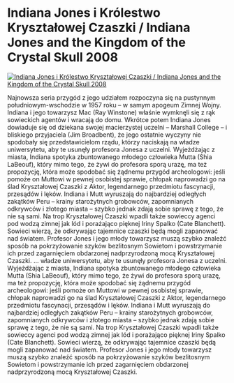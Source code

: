 Indiana Jones i Królestwo Kryształowej Czaszki / Indiana Jones and the Kingdom of the Crystal Skull 2008 
=============
[![Indiana Jones i Królestwo Kryształowej Czaszki / Indiana Jones and the Kingdom of the Crystal Skull 2008 ](http://vidos.pl/images/player.gif)](http://vidos.pl/indiana-jones-i-krolestwo-krysztalowej-czaszki-indiana-jones-and-the-kingdom-of-the-crystal-skull-2008)

 Najnowsza seria przygód z jego udziałem rozpoczyna się na pustynnym południowym-wschodzie w 1957 roku – w samym apogeum Zimnej Wojny. Indiana i jego towarzysz Mac (Ray Winstone) właśnie wymknęli się z rąk sowieckich agentów i wracają do domu. Wkrótce potem Indiana Jones dowiaduje się od dziekana swojej macierzystej uczelni – Marshall College – i bliskiego przyjaciela (Jim Broadbent), że jego ostatnie wyczyny nie spodobały się przedstawicielom rządu, którzy naciskają na władze uniwersytetu, aby te usunęły profesora Jonesa z uczelni. Wyjeżdżając z miasta, Indiana spotyka zbuntowanego młodego człowieka Mutta (Shia LaBeouf), który mimo tego, że żywi do profesora sporą urazę, ma też propozycję, która może spodobać się żądnemu przygód archeologowi: jeśli pomoże on Muttowi w pewnej osobistej sprawie, chłopak naprowadzi go na ślad Kryształowej Czaszki z Aktor, legendarnego przedmiotu fascynacji, przesądów i lęków. Indiana i Mutt wyruszają do najbardziej odległych zakątków Peru – krainy starożytnych grobowców, zapomnianych odkrywców i złotego miasta – szybko jednak zdają sobie sprawę z tego, że nie są sami. Na trop Kryształowej Czaszki wpadli także sowieccy agenci pod wodzą zimnej jak lód i porażająco pięknej Iriny Spalko (Cate Blanchett). Sowieci wierzą, że odkrywając tajemnice czaszki będą mogli zapanować nad światem. Profesor Jones i jego młody towarzysz muszą szybko znaleźć sposób na pokrzyżowanie szyków bezlitosnym Sowietom i powstrzymanie ich przed zagarnięciem obdarzonej nadprzyrodzoną mocą Kryształowej Czaszki.  ... władze uniwersytetu, aby te usunęły profesora Jonesa z uczelni. Wyjeżdżając z miasta, Indiana spotyka zbuntowanego młodego człowieka Mutta (Shia LaBeouf), który mimo tego, że żywi do profesora sporą urazę, ma też propozycję, która może spodobać się żądnemu przygód archeologowi: jeśli pomoże on Muttowi w pewnej osobistej sprawie, chłopak naprowadzi go na ślad Kryształowej Czaszki z Aktor, legendarnego przedmiotu fascynacji, przesądów i lęków. Indiana i Mutt wyruszają do najbardziej odległych zakątków Peru – krainy starożytnych grobowców, zapomnianych odkrywców i złotego miasta – szybko jednak zdają sobie sprawę z tego, że nie są sami. Na trop Kryształowej Czaszki wpadli także sowieccy agenci pod wodzą zimnej jak lód i porażająco pięknej Iriny Spalko (Cate Blanchett). Sowieci wierzą, że odkrywając tajemnice czaszki będą mogli zapanować nad światem. Profesor Jones i jego młody towarzysz muszą szybko znaleźć sposób na pokrzyżowanie szyków bezlitosnym Sowietom i powstrzymanie ich przed zagarnięciem obdarzonej nadprzyrodzoną mocą Kryształowej Czaszki.
